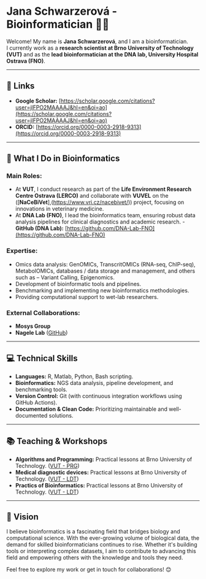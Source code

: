 # Jana Schwarzerová - Bioinformatician 👩‍🔬  

Welcome! My name is **Jana Schwarzerová**, and I am a bioinformatician.  
I currently work as a **research scientist at Brno University of Technology (VUT)** and as the **lead bioinformatician at the DNA lab, University Hospital Ostrava (FNO)**.  

---

## 🔗 Links  
- **Google Scholar:** [https://scholar.google.com/citations?user=jlFPO2MAAAAJ&hl=en&oi=ao](https://scholar.google.com/citations?user=jlFPO2MAAAAJ&hl=en&oi=ao)  
- **ORCID:** [https://orcid.org/0000-0003-2918-9313](https://orcid.org/0000-0003-2918-9313)  

---

## 🧬 What I Do in Bioinformatics  

### Main Roles:  
- At **VUT**, I conduct research as part of the **Life Environment Research Centre Ostrava (LERCO)** and collaborate with **VUVEL** on the ([**NaCeBiVet**],(https://www.vri.cz/nacebivet/)) project, focusing on innovations in veterinary medicine.  
- At **DNA Lab (FNO)**, I lead the bioinformatics team, ensuring robust data analysis pipelines for clinical diagnostics and academic research. - **GitHub (DNA Lab):** [https://github.com/DNA-Lab-FNO](https://github.com/DNA-Lab-FNO)  

### Expertise:  
- Omics data analysis: GenOMICs, TranscritOMICs (RNA-seq, ChIP-seq), MetabolOMICs, databases / data storage and management, and others such as – Variant Calling, Epigenomics.  
- Development of bioinformatic tools and pipelines.  
- Benchmarking and implementing new bioinformatics methodologies.  
- Providing computational support to wet-lab researchers.  

### External Collaborations:  
- **Mosys Group**  
- **Nagele Lab** ([GitHub](https://github.com/cellbiomaths))  

---

## 💻 Technical Skills  

- **Languages:** R, Matlab, Python, Bash scripting.  
- **Bioinformatics:** NGS data analysis, pipeline development, and benchmarking tools.  
- **Version Control:** Git (with continuous integration workflows using GitHub Actions).  
- **Documentation & Clean Code:** Prioritizing maintainable and well-documented solutions.  

---

## 📚 Teaching & Workshops  

- **Algorithms and Programming:** Practical lessons at Brno University of Technology. ([VUT - PRG](https://www.vut.cz/en/students/courses/detail/279892))
- **Medical diagnostic devices:** Practical lessons at Brno University of Technology. ([VUT - LDT](https://www.vut.cz/en/students/courses/detail/279799))
- **Practics of Bioinformatics:** Practical lessons at Brno University of Technology. ([VUT - LDT](https://www.vut.cz/en/students/courses/detail/279869))
---

## 🚀 Vision  

I believe bioinformatics is a fascinating field that bridges biology and computational science. With the ever-growing volume of biological data, the demand for skilled bioinformaticians continues to rise. Whether it's building tools or interpreting complex datasets, I aim to contribute to advancing this field and empowering others with the knowledge and tools they need.  

Feel free to explore my work or get in touch for collaborations! 😊
